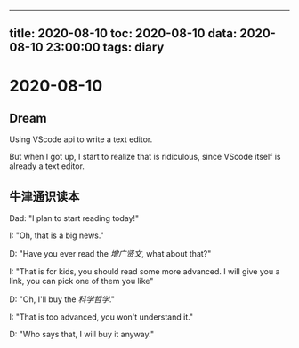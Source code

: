 
---
title: 2020-08-10
toc: 2020-08-10
data: 2020-08-10 23:00:00
tags: diary
---


# 2020-08-10

## Dream

Using VScode api to write a text editor.

But when I got up, I start to realize that is ridiculous, since VScode itself is already a text editor.



## 牛津通识读本

Dad: "I plan to start reading today!"

I: "Oh, that is a big news."

D: "Have you ever read the *增广贤文*, what about that?"

I: "That is for kids, you should read some more advanced. I will give you a link, you can pick one of them you like"

D: "Oh, I'll buy the *科学哲学*."

I: "That is too advanced, you won't understand it."

D: "Who says that, I will buy it anyway."



